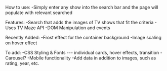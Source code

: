 How to use: 
-Simply enter any show into the search bar and the page will populate with relevant searched

Features:
-Search that adds the images of TV shows that fit the criteria
-Uses TV Maze API
-DOM Manipulation and events

Recently Added:
-Frost effect for the container background
-Image scaling on hover effect

To add:
-CSS Styling & Fonts --- individual cards, hover effects, transition
-Carousel?
-Mobile functionality
-Add data in addition to images, such as rating, year, etc.

